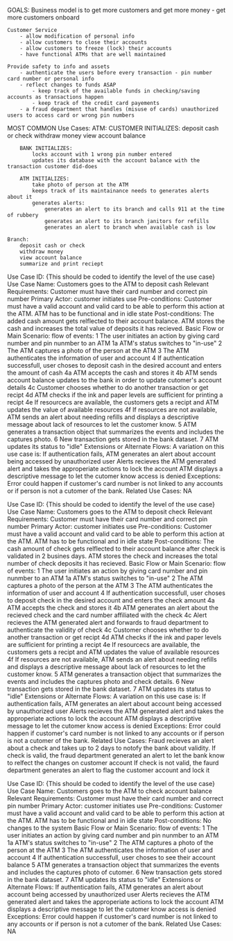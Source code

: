 GOALS:
	Business model is to get more customers and get more money
		- get more customers onboard

	Customer Service
		- allow modification of personal info
		- allow customers to close their accounts
		- allow customers to freeze (lock) their accounts 
		- have functional ATMs that are well maintained

	Provide safety to info and assets
		- authenticate the users before every transaction - pin number card number or personal info
		- reflect changes to funds ASAP 
			- keep track of the available funds in checking/saving accounts as transactions happen
			- keep track of the credit card payements
		- a fraud department that handles (misuse of cards) unauthorized users to access card or wrong pin numbers

MOST COMMON Use Cases:
	ATM:
		CUSTOMER INITIALIZES:
			deposit cash or check 
			withdraw money
			view account balance

		BANK INITIALIZES:
			locks account with 1 wrong pin number entered
			updates its database with the account balance with the transaction customer did-does

		ATM INITIALIZES:
			take photo of person at the ATM
			keeps track of its maintainance needs to generates alerts about it
			generates alerts: 
				generates an alert to its branch and calls 911 at the time of rubbery
				generates an alert to its branch janitors for refills 
				generates an alert to branch when available cash is low

	Branch:
		deposit cash or check
		withdraw money
		view account balance
		summarize and print reciept


Use Case ID: {This should be coded to identify the level of the use case}
Use Case Name: Customers goes to the ATM to deposit cash 
Relevant Requirements: Customer must have their card number and correct pin number
Primary Actor: customer initiates use
Pre-conditions: Customer must have a valid account and valid card to be able to perform this action at the ATM. ATM has
to be functional and in idle state 
Post-conditions: The added cash amount gets relflected to their account balance. ATM stores the cash and increases the
total value of deposits it has recieved. 
Basic Flow or Main Scenario: 
	flow of events: 
	1 The user initiates an action by giving card number and pin nunmber to an ATM 
	1a ATM's status switches to "in-use"
	2 The ATM captures a photo of the person at the ATM
	3 The ATM authenticates the information of user and account
	4 If authentication successfull, user choses to deposit cash in the desired account and enters the amount of cash
	4a ATM accepts the cash and stores it
	4b ATM sends account balance updates to the bank in order to update cutomer's account details
	4c Customer chooses whether to do another transaction or get recipt 
	4d ATM checks if the ink and paper levels are sufficient for printing a recipt 
	4e If resourcecs are available, the customers gets a recipt and ATM updates the value of available resources
	4f If resources are not available, ATM sends an alert about needing refills and displays a descriptive message about lack of resources to let the customer know. 
	5 ATM generates a transaction object that summarizes the events and includes the captures photo.
	6 New transaction gets stored in the bank dataset.
	7 ATM updates its status to "idle"
Extensions or Alternate Flows: A variation on this use case is: 
	 If authentication fails, ATM generates an alert about account being accessed by unauthorized user
	 Alerts recieves the ATM generated alert and takes the approperiate actions to lock the account
	 ATM displays a descriptive message to let the cutomer know access is denied
Exceptions: Error could happen if customer's card number is not linked to any accounts or if person is not a cutomer of the bank.
Related Use Cases: NA

Use Case ID: {This should be coded to identify the level of the use case}
Use Case Name: Customers goes to the ATM to deposit check 
Relevant Requirements: Customer must have their card number and correct pin number
Primary Actor: customer initiates use
Pre-conditions: Customer must have a valid account and valid card to be able to perform this action at the ATM. ATM has
to be functional and in idle state 
Post-conditions: The cash amount of check gets relflected to their account balance after check is validated in 2 busines
days. ATM stores the check and increases the total number of check deposits it has recieved. 
Basic Flow or Main Scenario: 
	flow of events: 
	1 The user initiates an action by giving card number and pin nunmber to an ATM 
	1a ATM's status switches to "in-use"
	2 The ATM captures a photo of the person at the ATM
	3 The ATM authenticates the information of user and account
	4 If authentication successfull, user choses to deposit check in the desired account and enters the check amount
	4a ATM accepts the check and stores it
	4b ATM generates an alert about the recieved check and the card number affiliated with the check
	4c Alert recieves the ATM generated alert and forwards to fraud department to authenticate the validity of check 
	4c Customer chooses whether to do another transaction or get recipt 
	4d ATM checks if the ink and paper levels are sufficient for printing a recipt 
	4e If resourcecs are available, the customers gets a recipt and ATM updates the value of available resources
	4f If resources are not available, ATM sends an alert about needing refills and displays a descriptive message about lack of resources to let the customer know. 
	5 ATM generates a transaction object that summarizes the events and includes the captures photo and check details.
	6 New transaction gets stored in the bank dataset.
	7 ATM updates its status to "idle"
Extensions or Alternate Flows: A variation on this use case is: 
	 If authentication fails, ATM generates an alert about account being accessed by unauthorized user
	 Alerts recieves the ATM generated alert and takes the approperiate actions to lock the account
	 ATM displays a descriptive message to let the cutomer know access is denied
Exceptions: Error could happen if customer's card number is not linked to any accounts or if person is not a cutomer of the bank.
Related Use Cases: Fraud recieves an alert about a check and takes up to 2 days to notofy the bank about validity.
	If check is valid, the fraud department generated an alert to let the bank know to relfect the changes on  customer account
	If check is not valid, the faurd department generates an alert to flag the customer account and lock it 


Use Case ID: {This should be coded to identify the level of the use case}
Use Case Name: Customers goes to the ATM to check account balance 
Relevant Requirements: Customer must have their card number and correct pin number
Primary Actor: customer initiates use
Pre-conditions: Customer must have a valid account and valid card to be able to perform this action at the ATM. ATM has
to be functional and in idle state 
Post-conditions: No changes to the system 
Basic Flow or Main Scenario: 
	flow of events: 
	1 The user initiates an action by giving card number and pin nunmber to an ATM 
	1a ATM's status switches to "in-use"
	2 The ATM captures a photo of the person at the ATM
	3 The ATM authenticates the information of user and account
	4 If authentication successfull, user choses to see their account balance
	5 ATM generates a transaction object that summarizes the events and includes the captures photo of cutomer.
	6 New transaction gets stored in the bank dataset.
	7 ATM updates its status to "idle"
Extensions or Alternate Flows: If authentication fails, ATM generates an alert about account being accessed by
unauthorized user
	 Alerts recieves the ATM generated alert and takes the approperiate actions to lock the account
	 ATM displays a descriptive message to let the cutomer know access is denied
Exceptions: Error could happen if customer's card number is not linked to any accounts or if person is not a cutomer of
the bank.
Related Use Cases: NA
